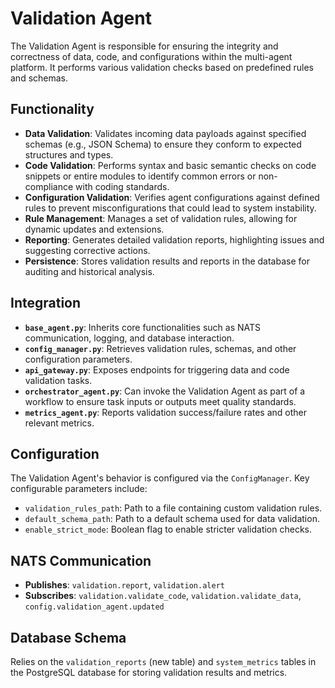 # Validation Agent

The Validation Agent is responsible for ensuring the integrity and correctness of data, code, and configurations within the multi-agent platform. It performs various validation checks based on predefined rules and schemas.

## Functionality

*   **Data Validation**: Validates incoming data payloads against specified schemas (e.g., JSON Schema) to ensure they conform to expected structures and types.
*   **Code Validation**: Performs syntax and basic semantic checks on code snippets or entire modules to identify common errors or non-compliance with coding standards.
*   **Configuration Validation**: Verifies agent configurations against defined rules to prevent misconfigurations that could lead to system instability.
*   **Rule Management**: Manages a set of validation rules, allowing for dynamic updates and extensions.
*   **Reporting**: Generates detailed validation reports, highlighting issues and suggesting corrective actions.
*   **Persistence**: Stores validation results and reports in the database for auditing and historical analysis.

## Integration

*   **`base_agent.py`**: Inherits core functionalities such as NATS communication, logging, and database interaction.
*   **`config_manager.py`**: Retrieves validation rules, schemas, and other configuration parameters.
*   **`api_gateway.py`**: Exposes endpoints for triggering data and code validation tasks.
*   **`orchestrator_agent.py`**: Can invoke the Validation Agent as part of a workflow to ensure task inputs or outputs meet quality standards.
*   **`metrics_agent.py`**: Reports validation success/failure rates and other relevant metrics.

## Configuration

The Validation Agent's behavior is configured via the `ConfigManager`. Key configurable parameters include:

*   `validation_rules_path`: Path to a file containing custom validation rules.
*   `default_schema_path`: Path to a default schema used for data validation.
*   `enable_strict_mode`: Boolean flag to enable stricter validation checks.

## NATS Communication

*   **Publishes**: `validation.report`, `validation.alert`
*   **Subscribes**: `validation.validate_code`, `validation.validate_data`, `config.validation_agent.updated`

## Database Schema

Relies on the `validation_reports` (new table) and `system_metrics` tables in the PostgreSQL database for storing validation results and metrics.
